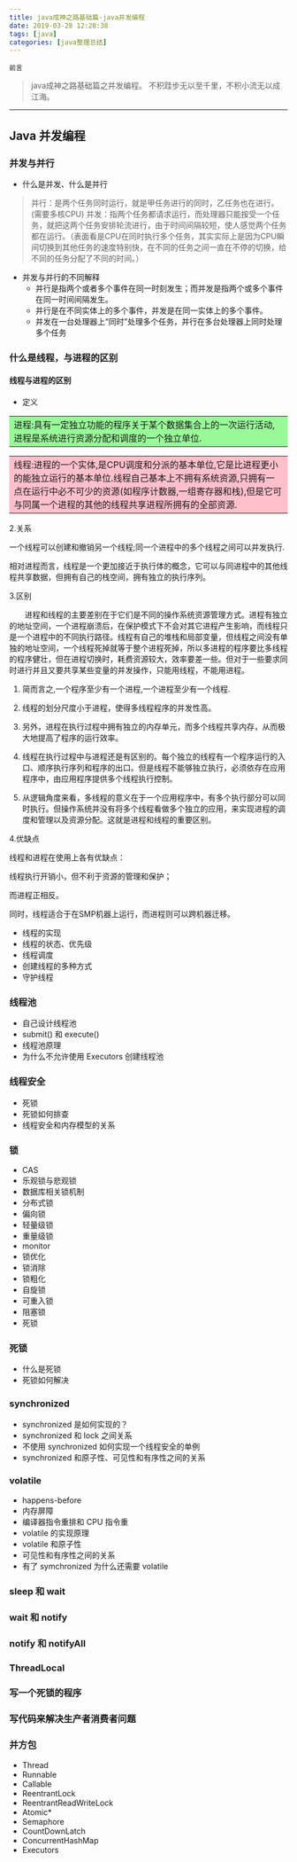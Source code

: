 ```yaml
---
title: java成神之路基础篇-java并发编程
date: 2019-03-28 12:28:38
tags: [java]
categories: [java整理总结]
---
```

`前言`
> java成神之路基础篇之并发编程。
不积跬步无以至千里，不积小流无以成江海。
<!--more-->
**************

## Java 并发编程
### 并发与并行
- 什么是并发、什么是并行
> 并行：是两个任务同时运行，就是甲任务进行的同时，乙任务也在进行。(需要多核CPU)
并发：指两个任务都请求运行，而处理器只能按受一个任务，就把这两个任务安排轮流进行，由于时间间隔较短，使人感觉两个任务都在运行。（表面看是CPU在同时执行多个任务，其实实际上是因为CPU瞬间切换到其他任务的速度特别快，在不同的任务之间一直在不停的切换，给不同的任务分配了不同的时间。）

- 并发与并行的不同解释
  - 并行是指两个或者多个事件在同一时刻发生；而并发是指两个或多个事件在同一时间间隔发生。
  - 并行是在不同实体上的多个事件，并发是在同一实体上的多个事件。
  - 并发在一台处理器上“同时”处理多个任务，并行在多台处理器上同时处理多个任务

### 什么是线程，与进程的区别
#### 线程与进程的区别
- 定义

<table><td bgcolor=palegreen>
进程:具有一定独立功能的程序关于某个数据集合上的一次运行活动,进程是系统进行资源分配和调度的一个独立单位.
</table>
<table><td bgcolor=pink>
线程:进程的一个实体,是CPU调度和分派的基本单位,它是比进程更小的能独立运行的基本单位.线程自己基本上不拥有系统资源,只拥有一点在运行中必不可少的资源(如程序计数器,一组寄存器和栈),但是它可与同属一个进程的其他的线程共享进程所拥有的全部资源.
</table>


2.关系

一个线程可以创建和撤销另一个线程;同一个进程中的多个线程之间可以并发执行.

相对进程而言，线程是一个更加接近于执行体的概念，它可以与同进程中的其他线程共享数据，但拥有自己的栈空间，拥有独立的执行序列。



3.区别

　　进程和线程的主要差别在于它们是不同的操作系统资源管理方式。进程有独立的地址空间，一个进程崩溃后，在保护模式下不会对其它进程产生影响，而线程只是一个进程中的不同执行路径。线程有自己的堆栈和局部变量，但线程之间没有单独的地址空间，一个线程死掉就等于整个进程死掉，所以多进程的程序要比多线程的程序健壮，但在进程切换时，耗费资源较大，效率要差一些。但对于一些要求同时进行并且又要共享某些变量的并发操作，只能用线程，不能用进程。

1) 简而言之,一个程序至少有一个进程,一个进程至少有一个线程.

2) 线程的划分尺度小于进程，使得多线程程序的并发性高。

3) 另外，进程在执行过程中拥有独立的内存单元，而多个线程共享内存，从而极大地提高了程序的运行效率。

4) 线程在执行过程中与进程还是有区别的。每个独立的线程有一个程序运行的入口、顺序执行序列和程序的出口。但是线程不能够独立执行，必须依存在应用程序中，由应用程序提供多个线程执行控制。

5) 从逻辑角度来看，多线程的意义在于一个应用程序中，有多个执行部分可以同时执行。但操作系统并没有将多个线程看做多个独立的应用，来实现进程的调度和管理以及资源分配。这就是进程和线程的重要区别。



4.优缺点

线程和进程在使用上各有优缺点：

线程执行开销小，但不利于资源的管理和保护；

而进程正相反。

同时，线程适合于在SMP机器上运行，而进程则可以跨机器迁移。
- 线程的实现
- 线程的状态、优先级
- 线程调度
- 创建线程的多种方式
- 守护线程

### 线程池
- 自己设计线程池
- submit() 和 execute()
- 线程池原理
- 为什么不允许使用 Executors 创建线程池

### 线程安全
- 死锁
- 死锁如何排查
- 线程安全和内存模型的关系

### 锁
- CAS
- 乐观锁与悲观锁
- 数据库相关锁机制
- 分布式锁
- 偏向锁
- 轻量级锁
- 重量级锁
- monitor
- 锁优化
- 锁消除
- 锁粗化
- 自旋锁
- 可重入锁
- 阻塞锁
- 死锁

### 死锁
- 什么是死锁
- 死锁如何解决

### synchronized
- synchronized 是如何实现的？
- synchronized 和 lock 之间关系
- 不使用 synchronized 如何实现一个线程安全的单例
- synchronized 和原子性、可见性和有序性之间的关系

### volatile
- happens-before
- 内存屏障
- 编译器指令重排和 CPU 指令重
- volatile 的实现原理
- volatile 和原子性
- 可见性和有序性之间的关系
- 有了 symchronized 为什么还需要 volatile

### sleep 和 wait
### wait 和 notify
### notify 和 notifyAll
### ThreadLocal
### 写一个死锁的程序
### 写代码来解决生产者消费者问题
### 并方包
- Thread
- Runnable
- Callable
- ReentrantLock
- ReentrantReadWriteLock
- Atomic*
- Semaphore
- CountDownLatch
- ConcurrentHashMap
- Executors
